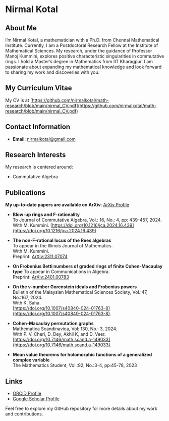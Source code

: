 # Nirmal Kotal

## About Me

I’m Nirmal Kotal, a mathematician with a Ph.D. from Chennai Mathematical Institute. Currently, I am a Postdoctoral Research Fellow at the Institute of Mathematical Sciences. My research, under the guidance of Professor Manoj Kummini, explores positive characteristic singularities in commutative rings. I hold a Master’s degree in Mathematics from IIT Kharagpur. I am passionate about expanding my mathematical knowledge and look forward to sharing my work and discoveries with you.

## My Curriculum Vitae
My CV is at [https://github.com/nirmalkotal/math-research/blob/main/nirmal_CV.pdf](https://github.com/nirmalkotal/math-research/blob/main/nirmal_CV.pdf)


## Contact Information

- **Email**: [nirmalkotal@gmail.com](mailto:nirmalkotal@gmail.com)

## Research Interests

My research is centered around:
- Commutative Algebra


## Publications

**My up-to-date papers are available on ArXiv**: [ArXiv Profile](https://arxiv.org/a/kotal_n_1.html)

  - **Blow-up rings and F-rationality** 
  <br>To Journal of Commutative Algebra, Vol.: 16, No.: 4, pp: 439-457, 2024.
  <br>With M. Kummini.
  <be>[https://doi.org/10.1216/jca.2024.16.439](https://doi.org/10.1216/jca.2024.16.439)

  - **The non-F-rational locus of the Rees algebras** 
  <br>To appear in the Illinois Journal of Mathematics.
  <br>With M. Kummini.
  <br>Preprint: [ArXiv:2311.07074](https://arxiv.org/abs/2311.07074)

  - **On Frobenius Betti numbers of graded rings of finite Cohen-Macaulay type**
    <be> To appear in Communications in Algebra.
    <br>Preprint: [ArXiv:2401.00783](https://arxiv.org/abs/2401.00783)

  - **On the v-number Gorenstein ideals and Frobenius powers**
    <br>Bulletin of the Malaysian Mathematical Sciences Society, Vol.:47, No.:167, 2024.
    <br>With K. Saha.
  <br>[https://doi.org/10.1007/s40840-024-01763-8](https://doi.org/10.1007/s40840-024-01763-8).

  - **Cohen-Macaulay permutation graphs**
    <br>Mathematica Scandinavica, Vol: 130, No.: 3, 2024.
  <br>With P. V. Cheri, D. Dey, Akhil K, and D. Veer.
  <br>[https://doi.org/10.7146/math.scand.a-149033](https://doi.org/10.7146/math.scand.a-149033).

- **Mean value theorems for holomorphic functions of a generalized complex variable**
  <br>The Mathematics Student, Vol.:92, No.:3-4, pp:45-78, 2023

## Links

- [ORCID Profile](https://orcid.org/0000-0002-2261-9803)
- [Google Scholar Profile](https://scholar.google.com/citations?user=OGYtgIQAAAAJ&hl=en&oi=ao)

Feel free to explore my GitHub repository for more details about my work and contributions.
